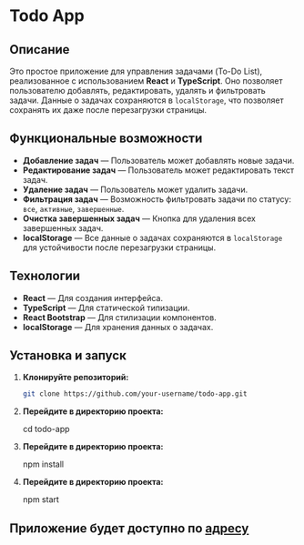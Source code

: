 # Todo App

## Описание

Это простое приложение для управления задачами (To-Do List), реализованное с использованием **React** и **TypeScript**. Оно позволяет пользователю добавлять, редактировать, удалять и фильтровать задачи. Данные о задачах сохраняются в `localStorage`, что позволяет сохранять их даже после перезагрузки страницы.

## Функциональные возможности

- **Добавление задач** — Пользователь может добавлять новые задачи.
- **Редактирование задач** — Пользователь может редактировать текст задач.
- **Удаление задач** — Пользователь может удалить задачи.
- **Фильтрация задач** — Возможность фильтровать задачи по статусу: `все`, `активные`, `завершенные`.
- **Очистка завершенных задач** — Кнопка для удаления всех завершенных задач.
- **localStorage** — Все данные о задачах сохраняются в `localStorage` для устойчивости после перезагрузки страницы.

## Технологии

- **React** — Для создания интерфейса.
- **TypeScript** — Для статической типизации.
- **React Bootstrap** — Для стилизации компонентов.
- **localStorage** — Для хранения данных о задачах.

## Установка и запуск

1. **Клонируйте репозиторий:**

   ```bash
   git clone https://github.com/your-username/todo-app.git

   ```

2. **Перейдите в директорию проекта:**

   cd todo-app

3. **Перейдите в директорию проекта:**

   npm install

4. **Перейдите в директорию проекта:**

   npm start

## Приложение будет доступно по [адресу](http://localhost:5173/)
